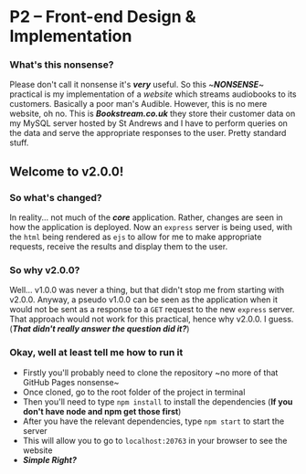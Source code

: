 P2 – Front-end Design & Implementation 
======================================
### What's this nonsense?
Please don't call it nonsense it's **_very_** useful. So this ~**_NONSENSE_**~ practical is my implementation of a _website_ which streams audiobooks to its customers. Basically a poor man's Audible. However, this is no mere website, oh no. This is **_Bookstream.co.uk_** they store their customer data on my MySQL server hosted by St Andrews and I have to perform queries on the data and serve the appropriate responses to the user. Pretty standard stuff.

Welcome to v2.0.0!
------------------

### So what's changed?
In reality... not much of the **_core_** application. Rather, changes are seen in how the application is deployed. Now an `express` server is being used, with the `html` being rendered as `ejs` to allow for me to make appropriate requests, receive the results and display them to the user.

### So why v2.0.0?
Well... v1.0.0 was never a thing, but that didn't stop me from starting with v2.0.0. Anyway, a pseudo v1.0.0 can be seen as the application when it would not be sent as a response to a `GET` request to the new `express` server. That approach would not work for this practical, hence why v2.0.0. I guess. (**_That didn't really answer the question did it?_**) 

### Okay, well at least tell me how to run it
- Firstly you'll probably need to clone the repository ~no more of that GitHub Pages nonsense~
- Once cloned, go to the root folder of the project in terminal
- Then you'll need to type `npm install` to install the dependencies (**If you don't have node and npm get those first**)
- After you have the relevant dependencies, type `npm start` to start the server
- This will allow you to go to `localhost:20763` in your browser to see the website
- **_Simple Right?_**

